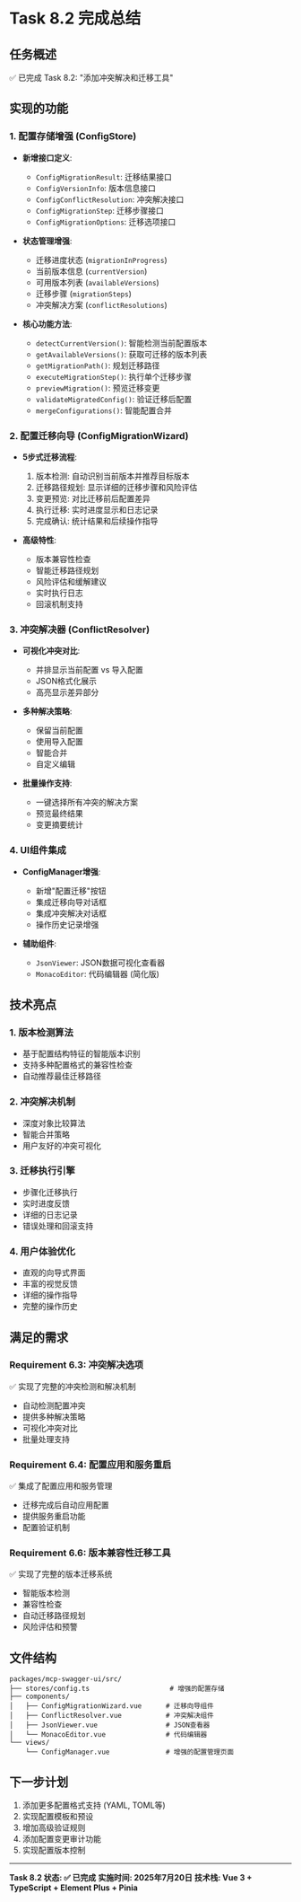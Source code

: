 # Task 8.2 完成总结

## 任务概述
✅ 已完成 Task 8.2: "添加冲突解决和迁移工具"

## 实现的功能

### 1. 配置存储增强 (ConfigStore)
- **新增接口定义**:
  - `ConfigMigrationResult`: 迁移结果接口
  - `ConfigVersionInfo`: 版本信息接口  
  - `ConfigConflictResolution`: 冲突解决接口
  - `ConfigMigrationStep`: 迁移步骤接口
  - `ConfigMigrationOptions`: 迁移选项接口

- **状态管理增强**:
  - 迁移进度状态 (`migrationInProgress`)
  - 当前版本信息 (`currentVersion`)
  - 可用版本列表 (`availableVersions`) 
  - 迁移步骤 (`migrationSteps`)
  - 冲突解决方案 (`conflictResolutions`)

- **核心功能方法**:
  - `detectCurrentVersion()`: 智能检测当前配置版本
  - `getAvailableVersions()`: 获取可迁移的版本列表
  - `getMigrationPath()`: 规划迁移路径
  - `executeMigrationStep()`: 执行单个迁移步骤
  - `previewMigration()`: 预览迁移变更
  - `validateMigratedConfig()`: 验证迁移后配置
  - `mergeConfigurations()`: 智能配置合并

### 2. 配置迁移向导 (ConfigMigrationWizard)
- **5步式迁移流程**:
  1. 版本检测: 自动识别当前版本并推荐目标版本
  2. 迁移路径规划: 显示详细的迁移步骤和风险评估
  3. 变更预览: 对比迁移前后配置差异
  4. 执行迁移: 实时进度显示和日志记录
  5. 完成确认: 统计结果和后续操作指导

- **高级特性**:
  - 版本兼容性检查
  - 智能迁移路径规划
  - 风险评估和缓解建议
  - 实时执行日志
  - 回滚机制支持

### 3. 冲突解决器 (ConflictResolver)
- **可视化冲突对比**:
  - 并排显示当前配置 vs 导入配置
  - JSON格式化展示
  - 高亮显示差异部分

- **多种解决策略**:
  - 保留当前配置
  - 使用导入配置  
  - 智能合并
  - 自定义编辑

- **批量操作支持**:
  - 一键选择所有冲突的解决方案
  - 预览最终结果
  - 变更摘要统计

### 4. UI组件集成
- **ConfigManager增强**:
  - 新增"配置迁移"按钮
  - 集成迁移向导对话框
  - 集成冲突解决对话框
  - 操作历史记录增强

- **辅助组件**:
  - `JsonViewer`: JSON数据可视化查看器
  - `MonacoEditor`: 代码编辑器 (简化版)

## 技术亮点

### 1. 版本检测算法
- 基于配置结构特征的智能版本识别
- 支持多种配置格式的兼容性检查
- 自动推荐最佳迁移路径

### 2. 冲突解决机制
- 深度对象比较算法
- 智能合并策略
- 用户友好的冲突可视化

### 3. 迁移执行引擎
- 步骤化迁移执行
- 实时进度反馈
- 详细的日志记录
- 错误处理和回滚支持

### 4. 用户体验优化
- 直观的向导式界面
- 丰富的视觉反馈
- 详细的操作指导
- 完整的操作历史

## 满足的需求

### Requirement 6.3: 冲突解决选项
✅ 实现了完整的冲突检测和解决机制
- 自动检测配置冲突
- 提供多种解决策略
- 可视化冲突对比
- 批量处理支持

### Requirement 6.4: 配置应用和服务重启
✅ 集成了配置应用和服务管理
- 迁移完成后自动应用配置
- 提供服务重启功能
- 配置验证机制

### Requirement 6.6: 版本兼容性迁移工具  
✅ 实现了完整的版本迁移系统
- 智能版本检测
- 兼容性检查
- 自动迁移路径规划
- 风险评估和预警

## 文件结构
```
packages/mcp-swagger-ui/src/
├── stores/config.ts                    # 增强的配置存储
├── components/
│   ├── ConfigMigrationWizard.vue      # 迁移向导组件
│   ├── ConflictResolver.vue           # 冲突解决组件  
│   ├── JsonViewer.vue                 # JSON查看器
│   └── MonacoEditor.vue               # 代码编辑器
└── views/
    └── ConfigManager.vue              # 增强的配置管理页面
```

## 下一步计划
1. 添加更多配置格式支持 (YAML, TOML等)
2. 实现配置模板和预设
3. 增加高级验证规则
4. 添加配置变更审计功能
5. 实现配置版本控制

---
**Task 8.2 状态: ✅ 已完成**
**实施时间: 2025年7月20日**
**技术栈: Vue 3 + TypeScript + Element Plus + Pinia**

